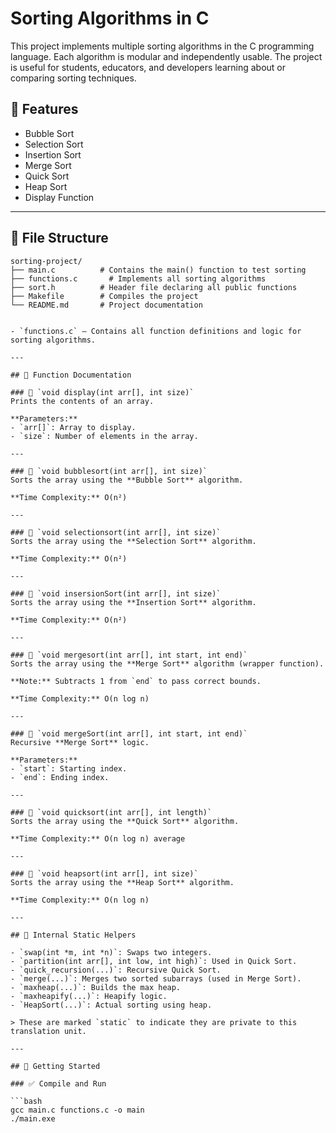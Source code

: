 # Sorting Algorithms in C

This project implements multiple sorting algorithms in the C programming language. Each algorithm is modular and independently usable. The project is useful for students, educators, and developers learning about or comparing sorting techniques.

## 🔧 Features

- Bubble Sort
- Selection Sort
- Insertion Sort
- Merge Sort
- Quick Sort
- Heap Sort
- Display Function

---

## 📁 File Structure
```
sorting-project/
├── main.c          # Contains the main() function to test sorting
├── functions.c       # Implements all sorting algorithms
├── sort.h          # Header file declaring all public functions
├── Makefile        # Compiles the project
└── README.md       # Project documentation


- `functions.c` – Contains all function definitions and logic for sorting algorithms.

---

## 📌 Function Documentation

### 🔹 `void display(int arr[], int size)`
Prints the contents of an array.

**Parameters:**
- `arr[]`: Array to display.
- `size`: Number of elements in the array.

---

### 🔹 `void bubblesort(int arr[], int size)`
Sorts the array using the **Bubble Sort** algorithm.

**Time Complexity:** O(n²)

---

### 🔹 `void selectionsort(int arr[], int size)`
Sorts the array using the **Selection Sort** algorithm.

**Time Complexity:** O(n²)

---

### 🔹 `void insersionSort(int arr[], int size)`
Sorts the array using the **Insertion Sort** algorithm.

**Time Complexity:** O(n²)

---

### 🔹 `void mergesort(int arr[], int start, int end)`
Sorts the array using the **Merge Sort** algorithm (wrapper function).

**Note:** Subtracts 1 from `end` to pass correct bounds.

**Time Complexity:** O(n log n)

---

### 🔹 `void mergeSort(int arr[], int start, int end)`
Recursive **Merge Sort** logic.

**Parameters:**
- `start`: Starting index.
- `end`: Ending index.

---

### 🔹 `void quicksort(int arr[], int length)`
Sorts the array using the **Quick Sort** algorithm.

**Time Complexity:** O(n log n) average

---

### 🔹 `void heapsort(int arr[], int size)`
Sorts the array using the **Heap Sort** algorithm.

**Time Complexity:** O(n log n)

---

## 🧩 Internal Static Helpers

- `swap(int *m, int *n)`: Swaps two integers.
- `partition(int arr[], int low, int high)`: Used in Quick Sort.
- `quick_recursion(...)`: Recursive Quick Sort.
- `merge(...)`: Merges two sorted subarrays (used in Merge Sort).
- `maxheap(...)`: Builds the max heap.
- `maxheapify(...)`: Heapify logic.
- `HeapSort(...)`: Actual sorting using heap.

> These are marked `static` to indicate they are private to this translation unit.

---

## 🚀 Getting Started

### ✅ Compile and Run

```bash
gcc main.c functions.c -o main
./main.exe
